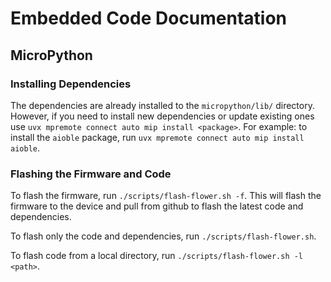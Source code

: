 # Embedded Code Documentation

## MicroPython

### Installing Dependencies

The dependencies are already installed to the `micropython/lib/` directory. However, if you need to install new dependencies or update existing ones use `uvx mpremote connect auto mip install <package>`. For example: to install the `aioble` package, run `uvx mpremote connect auto mip install aioble`.

### Flashing the Firmware and Code

To flash the firmware, run `./scripts/flash-flower.sh -f`. This will flash the firmware to the device and pull from github to flash the latest code and dependencies.

To flash only the code and dependencies, run `./scripts/flash-flower.sh`.

To flash code from a local directory, run `./scripts/flash-flower.sh -l <path>`.